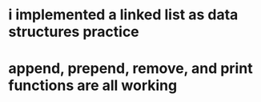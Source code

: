 # i implemented a linked list as data structures practice
# append, prepend, remove, and print functions are all working
